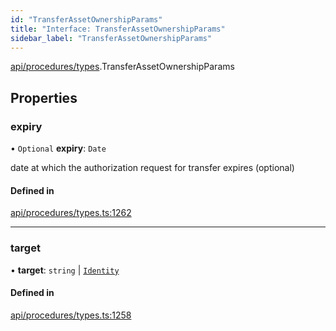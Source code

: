 ```yaml
---
id: "TransferAssetOwnershipParams"
title: "Interface: TransferAssetOwnershipParams"
sidebar_label: "TransferAssetOwnershipParams"
---
```


[api/procedures/types](../../../../../modules/API/Procedures/Types/Types.md).TransferAssetOwnershipParams

## Properties

### expiry

• `Optional` **expiry**: `Date`

date at which the authorization request for transfer expires (optional)

#### Defined in

[api/procedures/types.ts:1262](https://github.com/PolymeshAssociation/polymesh-sdk/blob/995f17653/src/api/procedures/types.ts#L1262)

___

### target

• **target**: `string` \| [`Identity`](../../../../../classes/API/Entities/Identity/Identity.md)

#### Defined in

[api/procedures/types.ts:1258](https://github.com/PolymeshAssociation/polymesh-sdk/blob/995f17653/src/api/procedures/types.ts#L1258)
